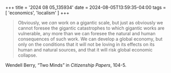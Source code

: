 +++
title = '2024 08 05_135934'
date = 2024-08-05T13:59:35-04:00
tags = [ 'economics', 'localism' ]
+++

> Obviously, we _can_ work on a gigantic scale, but just as obviously we cannot foresee the gigantic catastrophes to which gigantic works are vulnerable, any more than we can foresee the natural and human consequences of such work.  We can develop a global economy, but only on the conditions that it will not be loving in its effects on its human and natural sources, and that it will risk global economic collapse.

Wendell Berry, “Two Minds” in _Citizenship Papers_, 104-5. 